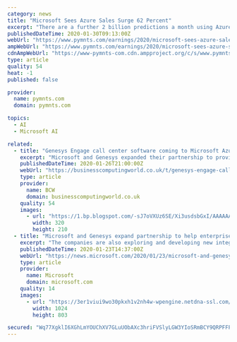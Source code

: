 ```yaml
---
category: news
title: "Microsoft Sees Azure Sales Surge 62 Percent"
excerpt: "There are a further 2 billion predictions a month using Azure machine learning and 3,500 new conversational agents bots created each week with Azure Bot Service. Exclusive PYMNTS Study ..."
publishedDateTime: 2020-01-30T09:13:00Z
webUrl: "https://www.pymnts.com/earnings/2020/microsoft-sees-azure-sales-surge-62-percent/"
ampWebUrl: "https://www.pymnts.com/earnings/2020/microsoft-sees-azure-sales-surge-62-percent/amp/"
cdnAmpWebUrl: "https://www-pymnts-com.cdn.ampproject.org/c/s/www.pymnts.com/earnings/2020/microsoft-sees-azure-sales-surge-62-percent/amp/"
type: article
quality: 54
heat: -1
published: false

provider:
  name: pymnts.com
  domain: pymnts.com

topics:
  - AI
  - Microsoft AI

related:
  - title: "Genesys Engage call center software coming to Microsoft Azure"
    excerpt: "Microsoft and Genesys expanded their partnership to provide a new cloud service for contact centers. Genesys Engage running on Microsoft Azure is targeted for release in late 2020. The companies are also exploring and developing new integrations for ..."
    publishedDateTime: 2020-01-26T21:00:00Z
    webUrl: "https://businesscomputingworld.co.uk/t/genesys-engage-call-center-software-coming-to-microsoft-azure/245116"
    type: article
    provider:
      name: BCW
      domain: businesscomputingworld.co.uk
    quality: 54
    images:
      - url: "https://1.bp.blogspot.com/-sJ7oVXUz6SE/Xi3usdsbGxI/AAAAAAAE7-M/EI39dzDHGFwAn0sPbihPs_uxBJJMQwcTgCLcBGAsYHQ/s320/satyanadella-tonybates.png"
        width: 320
        height: 210
  - title: "Microsoft and Genesys expand partnership to help enterprises seize the power of the cloud for better customer experiences"
    excerpt: "The companies are also exploring and developing new integrations for Genesys and Microsoft Teams, Microsoft Dynamics 365 and Azure Cognitive Services to streamline collaboration and communications for employees and customers. More information will be ..."
    publishedDateTime: 2020-01-23T14:37:00Z
    webUrl: "https://news.microsoft.com/2020/01/23/microsoft-and-genesys-expand-partnership-to-help-enterprises-seize-the-power-of-the-cloud-for-better-customer-experiences/"
    type: article
    provider:
      name: Microsoft
      domain: microsoft.com
    quality: 14
    images:
      - url: "https://3er1viui9wo30pkxh1v2nh4w-wpengine.netdna-ssl.com/wp-content/uploads/prod/prod/prod/2020/01/MS-Nadella-SatyaGenesys-CEO-Bates-Tony-0019-Edit-1-1024x803.jpg"
        width: 1024
        height: 803

secured: "Wq77XgklI6XGhLmYOUChXV7GLuUObAXc3hriFVSlyLGW3YIoSRmBCY9QRPFFPaLbG2adxy8OExX4W/jnm8uKKXf8A1ZLluFKykfpBxDPa2M66qpvgUpmGo+XJq3v8iFiXd4S337E+cu6QdIv2HhT81wLqu/y3Zmvje/ykrfox9sWQlyMBPALZOpUVs3dJI4oxWR/hvKTt5v1VKLYeCfkEqwP4bTxBeJ+BgVk6WFnLXkt9LuIzWAWq4GfM8XWdRf6yW+swEX5faULKSBKsVw0qwifYL8TwwaUECox2AxWzw0UZIrqqFlAn9w3CQonbYUo;h5qAxyHCOBYGvDiKzEMf5w=="
---
```


